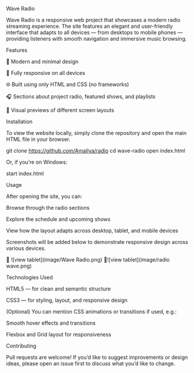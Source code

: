 Wave Radio

Wave Radio is a responsive web project that showcases a modern radio streaming experience. The site features an elegant and user-friendly interface that adapts to all devices — from desktops to mobile phones — providing listeners with smooth navigation and immersive music browsing.

Features

🎵 Modern and minimal design

📱 Fully responsive on all devices

🌐 Built using only HTML and CSS (no frameworks)

🎧 Sections about project radio, featured shows, and playlists

📸 Visual previews of different screen layouts

Installation

To view the website locally, simply clone the repository and open the main HTML file in your browser.

git clone https://github.com/Amailya/radio
cd wave-radio
open index.html


Or, if you’re on Windows:

start index.html

Usage

After opening the site, you can:

Browse through the radio sections

Explore the schedule and upcoming shows

View how the layout adapts across desktop, tablet, and mobile devices

Screenshots will be added below to demonstrate responsive design across various devices.

📸 ![view tablet](image/Wave Radio.png)
📸![view tablet](image/radio wave.png)

Technologies Used

HTML5 — for clean and semantic structure

CSS3 — for styling, layout, and responsive design

(Optional) You can mention CSS animations or transitions if used, e.g.:

Smooth hover effects and transitions

Flexbox and Grid layout for responsiveness

Contributing

Pull requests are welcome!
If you’d like to suggest improvements or design ideas, please open an issue first to discuss what you’d like to change.